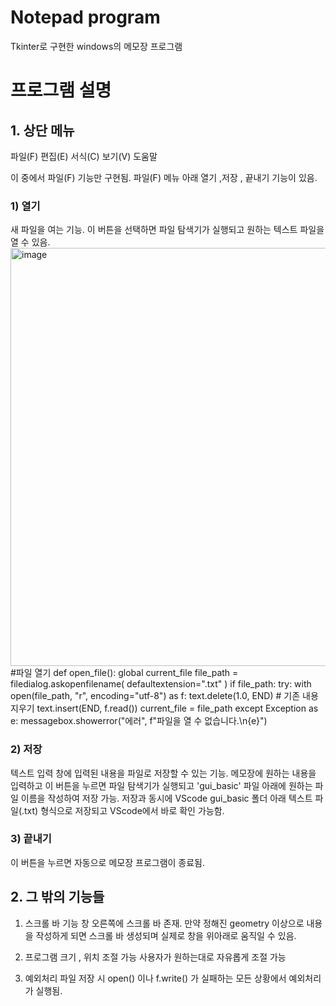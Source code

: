 # Notepad program
Tkinter로 구현한 windows의 메모장 프로그램

# 프로그램 설명

## 1. 상단 메뉴
파일(F)  편집(E)  서식(C)  보기(V)  도움말

이 중에서 파일(F) 기능만 구현됨.
파일(F) 메뉴 아래 열기 ,저장 , 끝내기 기능이 있음.
### 1) 열기
새 파일을 여는 기능. 
이 버튼을 선택하면 파일 탐색기가 실행되고 원하는 텍스트 파일을 열 수 있음.
<img width="802" height="669" alt="image" src="https://github.com/user-attachments/assets/f136617e-2a42-4ffd-9e29-66173fb29ce7" />
#파일 열기
def open_file():
    global current_file
    file_path = filedialog.askopenfilename(
        defaultextension=".txt"
    )
    if file_path: 
        try:
            with open(file_path, "r", encoding="utf-8") as f:
                text.delete(1.0, END)  # 기존 내용 지우기
                text.insert(END, f.read())
            current_file = file_path
        except Exception as e:
            messagebox.showerror("에러", f"파일을 열 수 없습니다.\n{e}")

### 2) 저장
텍스트 입력 창에 입력된 내용을 파일로 저장할 수 있는 기능.
메모장에 원하는 내용을 입력하고 이 버튼을 누르면 파일 탐색기가 실행되고 'gui_basic' 파일 아래에 원하는 파일 이름을 작성하여 저장 가능.
저장과 동시에 VScode gui_basic 폴더 아래 텍스트 파일(.txt) 형식으로 저장되고 VScode에서 바로 확인 가능함.

### 3) 끝내기
이 버튼을 누르면 자동으로 메모장 프로그램이 종료됨.

## 2. 그 밖의 기능들
1) 스크롤 바 기능
   창 오른쪽에 스크롤 바 존재. 만약 정해진 geometry 이상으로 내용을 작성하게 되면 스크롤 바 생성되며 실제로 창을 위아래로 움직일 수 있음.

2) 프로그램 크기 , 위치 조절 가능
   사용자가 원하는대로 자유롭게 조절 가능

3) 예외처리
   파일 저장 시 open() 이나 f.write() 가 실패하는 모든 상황에서 예외처리가 실행됨.




